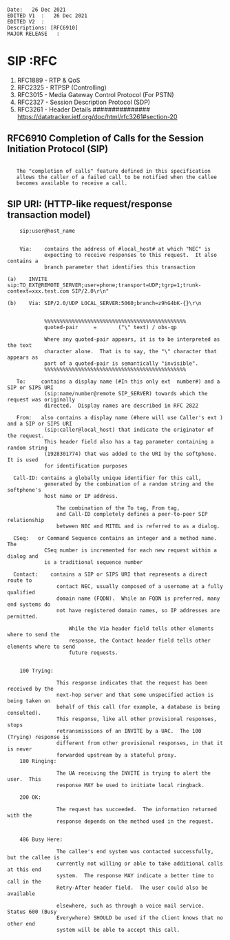 ```

Date:   26 Dec 2021
EDITED V1  :   26 Dec 2021
EDITED V2  :   
Descriptions: [RFC6910]
MAJOR RELEASE   :   
```

# SIP :RFC
 1.  RFC1889 - RTP & QoS
 2.  RFC2325 - RTPSP (Controlling)
 3.  RFC3015 - Media Gateway Control Protocol (For PSTN)
 4.  RFC2327 - Session Description Protocol (SDP)
 5.  RFC3261 - Header Details ############### https://datatracker.ietf.org/doc/html/rfc3261#section-20


## RFC6910 Completion of Calls for the Session Initiation Protocol (SIP)

```

   The "completion of calls" feature defined in this specification
   allows the caller of a failed call to be notified when the callee
   becomes available to receive a call.
   ```
## SIP URI: (HTTP-like request/response transaction model)
        sip:user@host_name


        Via:    contains the address of #local_host# at which "NEC" is
                expecting to receive responses to this request.  It also contains a
                branch parameter that identifies this transaction

    (a)    INVITE sip:TO_EXT@REMOTE_SERVER;user=phone;transport=UDP;tgrp=1;trunk-context=xxx.test.com SIP/2.0\r\n"

    (b)    Via: SIP/2.0/UDP LOCAL_SERVER:5060;branch=z9hG4bK-{}\r\n


                %%%%%%%%%%%%%%%%%%%%%%%%%%%%%%%%%%%%%%%%%%%%%%
                quoted-pair     =       ("\" text) / obs-qp

                Where any quoted-pair appears, it is to be interpreted as the text
                character alone.  That is to say, the "\" character that appears as
                part of a quoted-pair is semantically "invisible".
                %%%%%%%%%%%%%%%%%%%%%%%%%%%%%%%%%%%%%%%%%%%%%%

       To:     contains a display name (#In this only ext  number#) and a SIP or SIPS URI
                (sip:name/number@remote SIP_SERVER) towards which the request was originally
                directed.  Display names are described in RFC 2822

       From:   also contains a display name (#here will use Caller's ext ) and a SIP or SIPS URI
                (sip:caller@local_host) that indicate the originator of the request.
                This header field also has a tag parameter containing a random string
                (1928301774) that was added to the URI by the softphone.  It is used
                for identification purposes

      Call-ID: contains a globally unique identifier for this call,
                generated by the combination of a random string and the softphone's
                host name or IP address.

                    The combination of the To tag, From tag,
                    and Call-ID completely defines a peer-to-peer SIP relationship
                    between NEC and MITEL and is referred to as a dialog.

      CSeq:   or Command Sequence contains an integer and a method name.  The
                CSeq number is incremented for each new request within a dialog and
                is a traditional sequence number

      Contact:    contains a SIP or SIPS URI that represents a direct route to
                    contact NEC, usually composed of a username at a fully qualified
                    domain name (FQDN).  While an FQDN is preferred, many end systems do
                    not have registered domain names, so IP addresses are permitted.

                        While the Via header field tells other elements where to send the
                        response, the Contact header field tells other elements where to send
                        future requests.


        100 Trying:

                    This response indicates that the request has been received by the
                    next-hop server and that some unspecified action is being taken on
                    behalf of this call (for example, a database is being consulted).
                    This response, like all other provisional responses, stops
                    retransmissions of an INVITE by a UAC.  The 100 (Trying) response is
                    different from other provisional responses, in that it is never
                    forwarded upstream by a stateful proxy.
        180 Ringing:

                    The UA receiving the INVITE is trying to alert the user.  This
                    response MAY be used to initiate local ringback.

        200 OK:

                    The request has succeeded.  The information returned with the
                    response depends on the method used in the request.


        486 Busy Here:

                    The callee's end system was contacted successfully, but the callee is
                    currently not willing or able to take additional calls at this end
                    system.  The response MAY indicate a better time to call in the
                    Retry-After header field.  The user could also be available

                    elsewhere, such as through a voice mail service.  Status 600 (Busy
                    Everywhere) SHOULD be used if the client knows that no other end
                    system will be able to accept this call.


